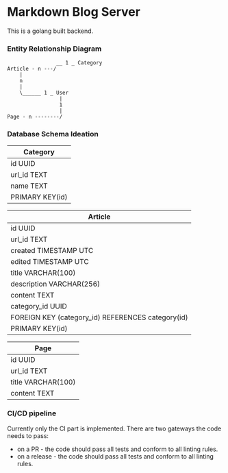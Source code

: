 # Markdown Blog Server

This is a golang built backend.

### Entity Relationship Diagram

```text
                __ 1 _ Category
Article - n ---/
    |
    n
    |
    \______ 1 _ User
                 |
                 1                  
                 |   
Page - n --------/
```

### Database Schema Ideation

| Category        |
|-----------------|
| id UUID         |
| url_id TEXT     |
| name TEXT       |
| PRIMARY KEY(id) |

| Article                                           |
|---------------------------------------------------|
| id UUID                                           |
| url_id TEXT                                       |
| created TIMESTAMP UTC                             |
| edited TIMESTAMP UTC                              |
| title VARCHAR(100)                                |
| description VARCHAR(256)                          |
| content TEXT                                      |
| category_id UUID                                  |
| FOREIGN KEY (category_id) REFERENCES category(id) |
| PRIMARY KEY(id)                                   |

| Page               |
|--------------------|
| id UUID            |
| url_id TEXT        |
| title VARCHAR(100) |
| content TEXT       |

### CI/CD pipeline
Currently only the CI part is implemented. There are two gateways the code needs to pass:
- on a PR - the code should pass all tests and conform to all linting rules.
- on a release - the code should pass all tests and conform to all linting rules.